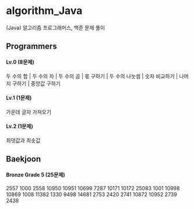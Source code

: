 # algorithm_Java
(Java) 알고리즘 프로그래머스, 백준 문제 풀이
 
 
 
## Programmers
#### Lv.0 (8문제)
두 수의 합 | 두 수의 차 | 두 수의 곱 | 몫 구하기 | 두 수의 나눗셈 | 숫자 비교하기 | 나머지 구하기 | 중앙값 구하기

#### Lv.1 (1문제)
가운데 글자 가져오기

#### Lv.2 (1문제)
최댓값과 최솟값
 
 
 
## Baekjoon
#### Bronze Grade 5 (25문제)
2557 1000 2558 10950 10951 10699 7287 10171 10172 25083 1001 10998 10869 1008 11382 1330 9498 14681 2753 2420 2741 10872 10952 2739 2438
